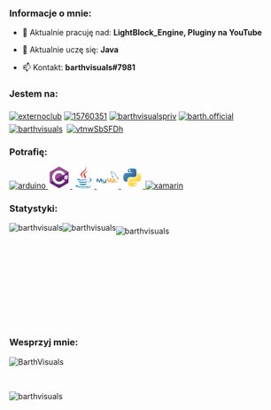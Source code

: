 <h3 align="left">Informacje o mnie:</h3>

- 🔭 Aktualnie pracuję nad: **LightBlock_Engine, Pluginy na YouTube**

- 🌱 Aktualnie uczę się: **Java**

- 📫 Kontakt: **barthvisuals#7981**


<h3 align="left">Jestem na:</h3>
<p align="left"><a href="https://twitter.com/externoclub" target="blank"><img src="https://icons-for-free.com/iconfiles/png/512/twitter+twitter+logo+website+icon-1320190502299816317.png" alt="externoclub" width="48" height="36" align="middle" /></a> <a href="https://stackoverflow.com/users/15760351" target="blank"><img src="https://upload.wikimedia.org/wikipedia/commons/thumb/e/ef/Stack_Overflow_icon.svg/768px-Stack_Overflow_icon.svg.png" alt="15760351" width="47" height="35" align="middle" /></a> <a href="https://fb.com/barthvisualspriv" target="blank"><img src="https://partner-bud.pl/wp-content/uploads/2016/11/facebook-icon-preview-1.png" alt="barthvisualspriv" width="48" height="36" align="middle" /></a> <a href="https://instagram.com/barth.official" target="blank"><img src="https://upload.wikimedia.org/wikipedia/commons/thumb/a/a5/Instagram_icon.png/1024px-Instagram_icon.png" alt="barth.official" width="36" height="27" align="middle" /></a>&nbsp; <a href="https://www.youtube.com/c/barthvisuals" target="blank"><img src="https://upload.wikimedia.org/wikipedia/commons/thumb/0/09/YouTube_full-color_icon_%282017%29.svg/800px-YouTube_full-color_icon_%282017%29.svg.png" alt="barthvisuals" width="35" height="26" align="middle" /></a>&nbsp; <a href="https://discord.gg/vtnwSbSFDh" target="blank"><img src="https://cdn.iconscout.com/icon/free/png-512/discord-3-569463.png" alt="vtnwSbSFDh" width="36" height="27" align="middle" /></a></p>
<h3 align="left">Potrafię:</h3>
<p align="left"><a href="https://www.arduino.cc/" target="_blank"> <img src="https://cdn.worldvectorlogo.com/logos/arduino-1.svg" alt="arduino" width="40" height="40" /> </a> <a href="https://www.w3schools.com/cs/" target="_blank"> <img src="https://raw.githubusercontent.com/devicons/devicon/master/icons/csharp/csharp-original.svg" alt="csharp" width="40" height="40" /> </a> <a href="https://www.java.com" target="_blank"> <img src="https://raw.githubusercontent.com/devicons/devicon/master/icons/java/java-original.svg" alt="java" width="40" height="40" /> </a> <a href="https://www.mysql.com/" target="_blank"> <img src="https://raw.githubusercontent.com/devicons/devicon/master/icons/mysql/mysql-original-wordmark.svg" alt="mysql" width="40" height="40" /> </a> <a href="https://www.python.org" target="_blank"> <img src="https://raw.githubusercontent.com/devicons/devicon/master/icons/python/python-original.svg" alt="python" width="40" height="40" /> </a> <a href="https://dotnet.microsoft.com/apps/xamarin" target="_blank"> <img src="https://raw.githubusercontent.com/detain/svg-logos/780f25886640cef088af994181646db2f6b1a3f8/svg/xamarin.svg" alt="xamarin" width="40" height="40" /> </a></p>
<h3 align="left">Statystyki:</h3>
<p><img src="https://github-readme-stats.vercel.app/api?username=barthvisuals&amp;show_icons=true&amp;theme=radical&amp;locale=en" alt="barthvisuals" align="left" /><img src="https://github-readme-stats.vercel.app/api/top-langs?username=barthvisuals&amp;show_icons=true&amp;theme=radical&amp;locale=en&amp;layout=compact" alt="barthvisuals" align="middle" />&nbsp;<img src="https://github-readme-stats.vercel.app/api/wakatime?username=BarthVisuals&amp;theme=radical" alt="barthvisuals" align="left" /></p>
<p>&nbsp;</p>
<h3 align="left">&nbsp;</h3>
<h3 align="left">&nbsp;</h3>
<h3 align="left">&nbsp;</h3>
<h3 align="left">Wesprzyj mnie:</h3>
<p><a href="https://www.buymeacoffee.com/BarthVisuals"> <img src="https://cdn.buymeacoffee.com/buttons/v2/default-yellow.png" alt="BarthVisuals" width="210" height="50" align="left" /></a></p>
<p align="left">&nbsp;</p>
<p align="left">&nbsp;</p>
<p align="left"><img src="https://komarev.com/ghpvc/?username=barthvisuals&amp;label=Profile%20views&amp;color=0e75b6&amp;style=flat" alt="barthvisuals" /></p>

